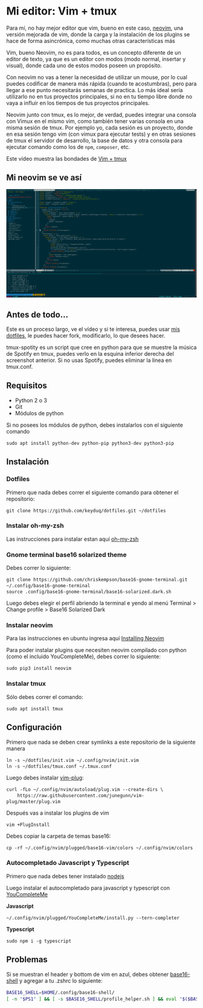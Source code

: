 # Mi editor: Vim + tmux

Para mí, no hay mejor editor que vim, bueno en este caso, [neovim](https://neovim.io/),
una versión mejorada de vim, donde la carga y la instalación de los plugins se hace
de forma asincrónica, como muchas otras características más

Vim, bueno Neovim, no es para todos, es un concepto diferente de un editor de texto,
ya que es un editor con modos (modo normal, insertar y visual), donde cada uno de estos
modos poseen un propósito.

Con neovim no vas a tener la necesidad de utilizar un mouse, por lo cual puedes codificar
de manera más rápida (cuando te acostumbras), pero para llegar a ese punto necesitarás
semanas de practica. Lo más ideal sería utilizarlo no en tus proyectos principales, si no
en tu tiempo libre donde no vaya a influir en los tiempos de tus proyectos principales.

Neovim junto con tmux, es lo mejor, de verdad, puedes integrar una consola con Vimux
en el mismo vim, como también tener varias consola en una misma sesión de tmux. Por ejemplo yo,
cada sesión es un proyecto, donde en esa sesión tengo vim (con vimux para ejecutar tests) y en
otras sesiones de tmux el servidor de desarrollo, la base de datos y otra consola para 
ejecutar comando como los de `npm`, `composer`, etc.

Este vídeo muestra las bondades de [Vim + tmux](https://www.youtube.com/watch?v=5r6yzFEXajQ)

## Mi neovim se ve así

![Screenshot](https://raw.githubusercontent.com/keyduq/dotfiles/master/screenshot.png)

## Antes de todo...

Este es un proceso largo, ve el vídeo y si te interesa, puedes usar [mis dotfiles](https://github.com/keyduq/dotfiles),
le puedes hacer fork, modificarlo, lo que desees hacer.

tmux-spotity es un script que cree en python para que se muestre la música de Spotify
en tmux, puedes verlo en la esquina inferior derecha del screenshot anterior.
Si no usas Spotify, puedes eliminar la línea en tmux.conf.

## Requisitos

- Python 2 o 3
- Git
- Módulos de python

Si no posees los módulos de python, debes instalarlos con el siguiente comando
```shell
sudo apt install python-dev python-pip python3-dev python3-pip
```

## Instalación

### Dotfiles

Primero que nada debes correr el siguiente comando para obtener el repositorio:
```
git clone https://github.com/keyduq/dotfiles.git ~/dotfiles
```

### Instalar oh-my-zsh

Las instrucciones para instalar estan aquí [oh-my-zsh](https://github.com/robbyrussell/oh-my-zsh)

### Gnome terminal base16 solarized theme

Debes correr lo siguiente:
```shell
git clone https://github.com/chriskempson/base16-gnome-terminal.git ~/.config/base16-gnome-terminal
source .config/base16-gnome-terminal/base16-solarized.dark.sh
```
Luego debes elegir el perfil abriendo la terminal e yendo al menú Terminal > Change profile > Base16 Solarized Dark

### Instalar neovim

Para las instrucciones en ubuntu ingresa aquí [Installing Neovim](https://github.com/neovim/neovim/wiki/Installing-Neovim#ubuntu)

Para poder instalar plugins que necesiten neovim compilado con python (como el incluido YouCompleteMe), debes correr lo siguiente:
```shell
sudo pip3 install neovim
```

### Instalar tmux

Sólo debes correr el comando:
```shell
sudo apt install tmux
```

## Configuración

Primero que nada se deben crear symlinks a este repositorio de la siguiente manera
```shell
ln -s ~/dotfiles/init.vim ~/.config/nvim/init.vim
ln -s ~/dotfiles/tmux.conf ~/.tmux.conf
```

Luego debes instalar [vim-plug](https://github.com/junegunn/vim-plug):
```shell
curl -fLo ~/.config/nvim/autoload/plug.vim --create-dirs \
    https://raw.githubusercontent.com/junegunn/vim-plug/master/plug.vim
```

Después vas a instalar los plugins de vim
```shell
vim +PlugInstall
```

Debes copiar la carpeta de temas base16:
```shell
cp -rf ~/.config/nvim/plugged/base16-vim/colors ~/.config/nvim/colors
```

### Autocompletado Javascript y Typescript

Primero que nada debes tener instalado [nodejs](https://nodejs.org/en/)

Luego instalar el autocompletado para javascript y typescript con [YouCompleteMe](https://github.com/Valloric/YouCompleteMe)

**Javascript**
```shell
~/.config/nvim/plugged/YouCompleteMe/install.py --tern-completer
```
**Typescript**
```shell
sudo npm i -g typescript
```

## Problemas

Si se muestran el header y bottom de vim en azul, debes obtener [base16-shell](https://github.com/chriskempson/base16-shell) 
y agregar a tu .zshrc lo siguiente:
```zsh
BASE16_SHELL=$HOME/.config/base16-shell/
[ -n "$PS1" ] && [ -s $BASE16_SHELL/profile_helper.sh ] && eval "$($BASE16_SHELL/profile_helper.sh)"
```
